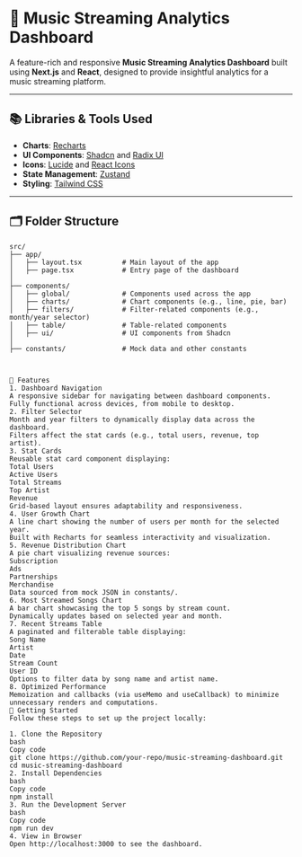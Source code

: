 # 🎵 Music Streaming Analytics Dashboard

A feature-rich and responsive **Music Streaming Analytics Dashboard** built using **Next.js** and **React**, designed to provide insightful analytics for a music streaming platform.

---

## 📚 Libraries & Tools Used

- **Charts**: [Recharts](https://recharts.org/)  
- **UI Components**: [Shadcn](https://ui.shadcn.dev/) and [Radix UI](https://www.radix-ui.com/)  
- **Icons**: [Lucide](https://lucide.dev/) and [React Icons](https://react-icons.github.io/react-icons/)  
- **State Management**: [Zustand](https://zustand-demo.pmnd.rs/)  
- **Styling**: [Tailwind CSS](https://tailwindcss.com/)

---

## 🗂️ Folder Structure

```plaintext
src/
├── app/
│   ├── layout.tsx          # Main layout of the app
│   ├── page.tsx            # Entry page of the dashboard
│
├── components/
│   ├── global/             # Components used across the app
│   ├── charts/             # Chart components (e.g., line, pie, bar)
│   ├── filters/            # Filter-related components (e.g., month/year selector)
│   ├── table/              # Table-related components
│   ├── ui/                 # UI components from Shadcn
│
├── constants/              # Mock data and other constants



🎨 Features
1. Dashboard Navigation
A responsive sidebar for navigating between dashboard components.
Fully functional across devices, from mobile to desktop.
2. Filter Selector
Month and year filters to dynamically display data across the dashboard.
Filters affect the stat cards (e.g., total users, revenue, top artist).
3. Stat Cards
Reusable stat card component displaying:
Total Users
Active Users
Total Streams
Top Artist
Revenue
Grid-based layout ensures adaptability and responsiveness.
4. User Growth Chart
A line chart showing the number of users per month for the selected year.
Built with Recharts for seamless interactivity and visualization.
5. Revenue Distribution Chart
A pie chart visualizing revenue sources:
Subscription
Ads
Partnerships
Merchandise
Data sourced from mock JSON in constants/.
6. Most Streamed Songs Chart
A bar chart showcasing the top 5 songs by stream count.
Dynamically updates based on selected year and month.
7. Recent Streams Table
A paginated and filterable table displaying:
Song Name
Artist
Date
Stream Count
User ID
Options to filter data by song name and artist name.
8. Optimized Performance
Memoization and callbacks (via useMemo and useCallback) to minimize unnecessary renders and computations.
🚀 Getting Started
Follow these steps to set up the project locally:

1. Clone the Repository
bash
Copy code
git clone https://github.com/your-repo/music-streaming-dashboard.git
cd music-streaming-dashboard
2. Install Dependencies
bash
Copy code
npm install
3. Run the Development Server
bash
Copy code
npm run dev
4. View in Browser
Open http://localhost:3000 to see the dashboard.
```